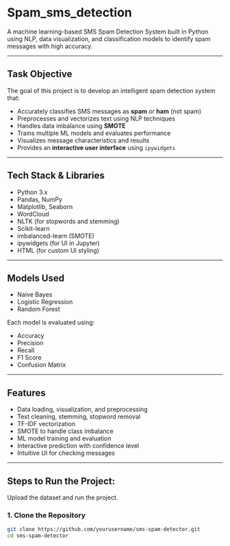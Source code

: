 # Spam_sms_detection



A machine learning-based SMS Spam Detection System built in Python using NLP, data visualization, and classification models to identify spam messages with high accuracy.

---

##  Task Objective

The goal of this project is to develop an intelligent spam detection system that:
- Accurately classifies SMS messages as **spam** or **ham** (not spam)
- Preprocesses and vectorizes text using NLP techniques
- Handles data imbalance using **SMOTE**
- Trains multiple ML models and evaluates performance
- Visualizes message characteristics and results
- Provides an **interactive user interface** using `ipywidgets`

---

##  Tech Stack & Libraries

- Python 3.x
- Pandas, NumPy
- Matplotlib, Seaborn
- WordCloud
- NLTK (for stopwords and stemming)
- Scikit-learn
- imbalanced-learn (SMOTE)
- ipywidgets (for UI in Jupyter)
- HTML (for custom UI styling)

---

##  Models Used

- Naive Bayes
- Logistic Regression
- Random Forest

Each model is evaluated using:
- Accuracy
- Precision
- Recall
- F1 Score
- Confusion Matrix

---

##  Features

-  Data loading, visualization, and preprocessing
-  Text cleaning, stemming, stopword removal
-  TF-IDF vectorization
-  SMOTE to handle class imbalance
-  ML model training and evaluation
-  Interactive prediction with confidence level
-  Intuitive UI for checking messages

---

##  Steps to Run the Project:

Upload the dataset and run the project. 

### 1. Clone the Repository

```bash
git clone https://github.com/yourusername/sms-spam-detector.git
cd sms-spam-detector
